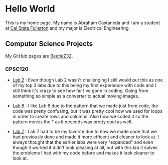 # Hello World
This is my home page. My name is Abraham Castaneda and I am a student at [Cal State Fullerton](http://www.fullerton.edu/) and my major is Electrical Engineering.

## Computer Science Projects

My GitHub pages are [BeetleZ32](https://github.com/BeetleZ32).

### CPSC120

* [Lab 2](https://github.com/cpsc-pilot-fall-2022/cpsc-120-lab-02-BeetleZ32) : Even though Lab 2 wasn't challenging I still would put this as one of my top 3 labs due to this being my first experience with code and I still think it's crazy to see how far I've gone in coding.  Going from something so simple as a converter to actual moving images.

* [Lab 6](https://github.com/cpsc-pilot-fall-2022/cpsc-120-lab-06-abraham) : I like Lab 6 due to the pattern that we made just from code, the code was pretty confusing, but it was pretty cool how we used for loops in order to create rows and columns.  Also how we coded it so the pattern moves the * as it decends was pretty cool as well.

* [Lab 7](https://github.com/cpsc-pilot-fall-2022/cpsc-120-lab-07-abraham-by-self) : Lab 7 had to be my favorite due to how we made code that we had previously done and made it more efficent and cleaner to look at.  I always thought that the earlier labs were very "expanded" and even though it worked it didn't look pleasing at all, but with this lab it solves the problems I had with my code before and makes it look cleaner to look at.

